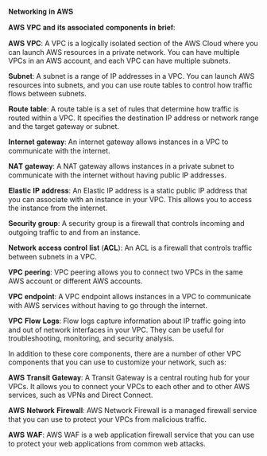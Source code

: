
𝐍𝐞𝐭𝐰𝐨𝐫𝐤𝐢𝐧𝐠 𝐢𝐧 𝐀𝐖𝐒

𝐀𝐖𝐒 𝐕𝐏𝐂 𝐚𝐧𝐝 𝐢𝐭𝐬 𝐚𝐬𝐬𝐨𝐜𝐢𝐚𝐭𝐞𝐝 𝐜𝐨𝐦𝐩𝐨𝐧𝐞𝐧𝐭𝐬 𝐢𝐧 𝐛𝐫𝐢𝐞𝐟:

𝐀𝐖𝐒 𝐕𝐏𝐂: A VPC is a logically isolated section of the AWS Cloud where you can launch AWS resources in a private network. You can have multiple VPCs in an AWS account, and each VPC can have multiple subnets.

𝐒𝐮𝐛𝐧𝐞𝐭: A subnet is a range of IP addresses in a VPC. You can launch AWS resources into subnets, and you can use route tables to control how traffic flows between subnets.

𝐑𝐨𝐮𝐭𝐞 𝐭𝐚𝐛𝐥𝐞: A route table is a set of rules that determine how traffic is routed within a VPC. It specifies the destination IP address or network range and the target gateway or subnet.

𝐈𝐧𝐭𝐞𝐫𝐧𝐞𝐭 𝐠𝐚𝐭𝐞𝐰𝐚𝐲: An internet gateway allows instances in a VPC to communicate with the internet.

𝐍𝐀𝐓 𝐠𝐚𝐭𝐞𝐰𝐚𝐲: A NAT gateway allows instances in a private subnet to communicate with the internet without having public IP addresses.

𝐄𝐥𝐚𝐬𝐭𝐢𝐜 𝐈𝐏 𝐚𝐝𝐝𝐫𝐞𝐬𝐬: An Elastic IP address is a static public IP address that you can associate with an instance in your VPC. This allows you to access the instance from the internet.

𝐒𝐞𝐜𝐮𝐫𝐢𝐭𝐲 𝐠𝐫𝐨𝐮𝐩: A security group is a firewall that controls incoming and outgoing traffic to and from an instance.

𝐍𝐞𝐭𝐰𝐨𝐫𝐤 𝐚𝐜𝐜𝐞𝐬𝐬 𝐜𝐨𝐧𝐭𝐫𝐨𝐥 𝐥𝐢𝐬𝐭 (𝐀𝐂𝐋): An ACL is a firewall that controls traffic between subnets in a VPC.

𝐕𝐏𝐂 𝐩𝐞𝐞𝐫𝐢𝐧𝐠: VPC peering allows you to connect two VPCs in the same AWS account or different AWS accounts.

𝐕𝐏𝐂 𝐞𝐧𝐝𝐩𝐨𝐢𝐧𝐭: A VPC endpoint allows instances in a VPC to communicate with AWS services without having to go through the internet.

𝐕𝐏𝐂 𝐅𝐥𝐨𝐰 𝐋𝐨𝐠𝐬: Flow logs capture information about IP traffic going into and out of network interfaces in your VPC. They can be useful for troubleshooting, monitoring, and security analysis.

In addition to these core components, there are a number of other VPC components that you can use to customize your network, such as:

𝐀𝐖𝐒 𝐓𝐫𝐚𝐧𝐬𝐢𝐭 𝐆𝐚𝐭𝐞𝐰𝐚𝐲: A Transit Gateway is a central routing hub for your VPCs. It allows you to connect your VPCs to each other and to other AWS services, such as VPNs and Direct Connect.

𝐀𝐖𝐒 𝐍𝐞𝐭𝐰𝐨𝐫𝐤 𝐅𝐢𝐫𝐞𝐰𝐚𝐥𝐥: AWS Network Firewall is a managed firewall service that you can use to protect your VPCs from malicious traffic.

𝐀𝐖𝐒 𝐖𝐀𝐅: AWS WAF is a web application firewall service that you can use to protect your web applications from common web attacks.
